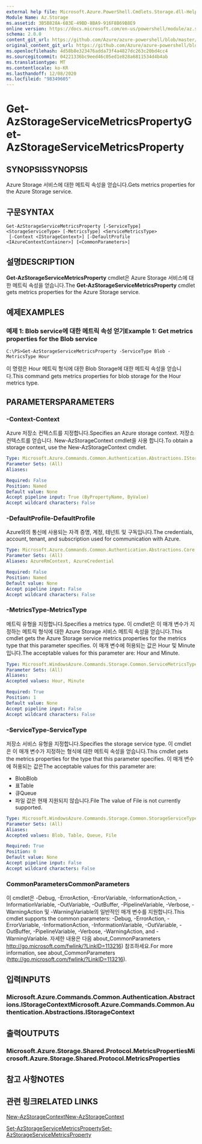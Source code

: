 ```yaml
---
external help file: Microsoft.Azure.PowerShell.Cmdlets.Storage.dll-Help.xml
Module Name: Az.Storage
ms.assetid: 3B5B828A-6B3E-49BD-8BA9-916F8B69B8E9
online version: https://docs.microsoft.com/en-us/powershell/module/az.storage/get-azstorageservicemetricsproperty
schema: 2.0.0
content_git_url: https://github.com/Azure/azure-powershell/blob/master/src/Storage/Storage.Management/help/Get-AzStorageServiceMetricsProperty.md
original_content_git_url: https://github.com/Azure/azure-powershell/blob/master/src/Storage/Storage.Management/help/Get-AzStorageServiceMetricsProperty.md
ms.openlocfilehash: 4d58b8e323476adda73f4a4827dc263c20bd4cc4
ms.sourcegitcommit: 04221336bc9eed46c05ed1e828a6811534d4b4ab
ms.translationtype: MT
ms.contentlocale: ko-KR
ms.lasthandoff: 12/08/2020
ms.locfileid: "98349605"
---
```

# <span data-ttu-id="f7b26-101">Get-AzStorageServiceMetricsProperty</span><span class="sxs-lookup"><span data-stu-id="f7b26-101">Get-AzStorageServiceMetricsProperty</span></span>

## <span data-ttu-id="f7b26-102">SYNOPSIS</span><span class="sxs-lookup"><span data-stu-id="f7b26-102">SYNOPSIS</span></span>
<span data-ttu-id="f7b26-103">Azure Storage 서비스에 대한 메트릭 속성을 얻습니다.</span><span class="sxs-lookup"><span data-stu-id="f7b26-103">Gets metrics properties for the Azure Storage service.</span></span>

## <span data-ttu-id="f7b26-104">구문</span><span class="sxs-lookup"><span data-stu-id="f7b26-104">SYNTAX</span></span>

```
Get-AzStorageServiceMetricsProperty [-ServiceType] <StorageServiceType> [-MetricsType] <ServiceMetricsType>
 [-Context <IStorageContext>] [-DefaultProfile <IAzureContextContainer>] [<CommonParameters>]
```

## <span data-ttu-id="f7b26-105">설명</span><span class="sxs-lookup"><span data-stu-id="f7b26-105">DESCRIPTION</span></span>
<span data-ttu-id="f7b26-106">**Get-AzStorageServiceMetricsProperty** cmdlet은 Azure Storage 서비스에 대한 메트릭 속성을 얻습니다.</span><span class="sxs-lookup"><span data-stu-id="f7b26-106">The **Get-AzStorageServiceMetricsProperty** cmdlet gets metrics properties for the Azure Storage service.</span></span>

## <span data-ttu-id="f7b26-107">예제</span><span class="sxs-lookup"><span data-stu-id="f7b26-107">EXAMPLES</span></span>

### <span data-ttu-id="f7b26-108">예제 1: Blob service에 대한 메트릭 속성 얻기</span><span class="sxs-lookup"><span data-stu-id="f7b26-108">Example 1: Get metrics properties for the Blob service</span></span>
```
C:\PS>Get-AzStorageServiceMetricsProperty -ServiceType Blob -MetricsType Hour
```

<span data-ttu-id="f7b26-109">이 명령은 Hour 메트릭 형식에 대한 Blob Storage에 대한 메트릭 속성을 얻습니다.</span><span class="sxs-lookup"><span data-stu-id="f7b26-109">This command gets metrics properties for blob storage for the Hour metrics type.</span></span>

## <span data-ttu-id="f7b26-110">PARAMETERS</span><span class="sxs-lookup"><span data-stu-id="f7b26-110">PARAMETERS</span></span>

### <span data-ttu-id="f7b26-111">-Context</span><span class="sxs-lookup"><span data-stu-id="f7b26-111">-Context</span></span>
<span data-ttu-id="f7b26-112">Azure 저장소 컨텍스트를 지정합니다.</span><span class="sxs-lookup"><span data-stu-id="f7b26-112">Specifies an Azure storage context.</span></span>
<span data-ttu-id="f7b26-113">저장소 컨텍스트를 얻습니다. New-AzStorageContext cmdlet을 사용 합니다.</span><span class="sxs-lookup"><span data-stu-id="f7b26-113">To obtain a storage context, use the New-AzStorageContext cmdlet.</span></span>

```yaml
Type: Microsoft.Azure.Commands.Common.Authentication.Abstractions.IStorageContext
Parameter Sets: (All)
Aliases:

Required: False
Position: Named
Default value: None
Accept pipeline input: True (ByPropertyName, ByValue)
Accept wildcard characters: False
```

### <span data-ttu-id="f7b26-114">-DefaultProfile</span><span class="sxs-lookup"><span data-stu-id="f7b26-114">-DefaultProfile</span></span>
<span data-ttu-id="f7b26-115">Azure와의 통신에 사용되는 자격 증명, 계정, 테넌트 및 구독입니다.</span><span class="sxs-lookup"><span data-stu-id="f7b26-115">The credentials, account, tenant, and subscription used for communication with Azure.</span></span>

```yaml
Type: Microsoft.Azure.Commands.Common.Authentication.Abstractions.Core.IAzureContextContainer
Parameter Sets: (All)
Aliases: AzureRmContext, AzureCredential

Required: False
Position: Named
Default value: None
Accept pipeline input: False
Accept wildcard characters: False
```

### <span data-ttu-id="f7b26-116">-MetricsType</span><span class="sxs-lookup"><span data-stu-id="f7b26-116">-MetricsType</span></span>
<span data-ttu-id="f7b26-117">메트릭 유형을 지정합니다.</span><span class="sxs-lookup"><span data-stu-id="f7b26-117">Specifies a metrics type.</span></span>
<span data-ttu-id="f7b26-118">이 cmdlet은 이 매개 변수가 지정하는 메트릭 형식에 대한 Azure Storage 서비스 메트릭 속성을 얻습니다.</span><span class="sxs-lookup"><span data-stu-id="f7b26-118">This cmdlet gets the Azure Storage service metrics properties for the metrics type that this parameter specifies.</span></span>
<span data-ttu-id="f7b26-119">이 매개 변수에 허용되는 값은 Hour 및 Minute입니다.</span><span class="sxs-lookup"><span data-stu-id="f7b26-119">The acceptable values for this parameter are: Hour and Minute.</span></span>

```yaml
Type: Microsoft.WindowsAzure.Commands.Storage.Common.ServiceMetricsType
Parameter Sets: (All)
Aliases:
Accepted values: Hour, Minute

Required: True
Position: 1
Default value: None
Accept pipeline input: False
Accept wildcard characters: False
```

### <span data-ttu-id="f7b26-120">-ServiceType</span><span class="sxs-lookup"><span data-stu-id="f7b26-120">-ServiceType</span></span>
<span data-ttu-id="f7b26-121">저장소 서비스 유형을 지정합니다.</span><span class="sxs-lookup"><span data-stu-id="f7b26-121">Specifies the storage service type.</span></span>
<span data-ttu-id="f7b26-122">이 cmdlet은 이 매개 변수가 지정하는 형식에 대한 메트릭 속성을 얻습니다.</span><span class="sxs-lookup"><span data-stu-id="f7b26-122">This cmdlet gets the metrics properties for the type that this parameter specifies.</span></span>
<span data-ttu-id="f7b26-123">이 매개 변수에 허용되는 값은</span><span class="sxs-lookup"><span data-stu-id="f7b26-123">The acceptable values for this parameter are:</span></span>
- <span data-ttu-id="f7b26-124">Blob</span><span class="sxs-lookup"><span data-stu-id="f7b26-124">Blob</span></span> 
- <span data-ttu-id="f7b26-125">표</span><span class="sxs-lookup"><span data-stu-id="f7b26-125">Table</span></span>
- <span data-ttu-id="f7b26-126">큐</span><span class="sxs-lookup"><span data-stu-id="f7b26-126">Queue</span></span>
- <span data-ttu-id="f7b26-127">파일 값은 현재 지원되지 않습니다.</span><span class="sxs-lookup"><span data-stu-id="f7b26-127">File The value of File is not currently supported.</span></span>

```yaml
Type: Microsoft.WindowsAzure.Commands.Storage.Common.StorageServiceType
Parameter Sets: (All)
Aliases:
Accepted values: Blob, Table, Queue, File

Required: True
Position: 0
Default value: None
Accept pipeline input: False
Accept wildcard characters: False
```

### <span data-ttu-id="f7b26-128">CommonParameters</span><span class="sxs-lookup"><span data-stu-id="f7b26-128">CommonParameters</span></span>
<span data-ttu-id="f7b26-129">이 cmdlet은 -Debug, -ErrorAction, -ErrorVariable, -InformationAction, -InformationVariable, -OutVariable, -OutBuffer, -PipelineVariable, -Verbose, -WarningAction 및 -WarningVariable의 일반적인 매개 변수를 지원합니다.</span><span class="sxs-lookup"><span data-stu-id="f7b26-129">This cmdlet supports the common parameters: -Debug, -ErrorAction, -ErrorVariable, -InformationAction, -InformationVariable, -OutVariable, -OutBuffer, -PipelineVariable, -Verbose, -WarningAction, and -WarningVariable.</span></span> <span data-ttu-id="f7b26-130">자세한 내용은 다음 about_CommonParameters http://go.microsoft.com/fwlink/?LinkID=113216) 참조하세요.</span><span class="sxs-lookup"><span data-stu-id="f7b26-130">For more information, see about_CommonParameters (http://go.microsoft.com/fwlink/?LinkID=113216).</span></span>

## <span data-ttu-id="f7b26-131">입력</span><span class="sxs-lookup"><span data-stu-id="f7b26-131">INPUTS</span></span>

### <span data-ttu-id="f7b26-132">Microsoft.Azure.Commands.Common.Authentication.Abstractions.IStorageContext</span><span class="sxs-lookup"><span data-stu-id="f7b26-132">Microsoft.Azure.Commands.Common.Authentication.Abstractions.IStorageContext</span></span>

## <span data-ttu-id="f7b26-133">출력</span><span class="sxs-lookup"><span data-stu-id="f7b26-133">OUTPUTS</span></span>

### <span data-ttu-id="f7b26-134">Microsoft.Azure.Storage.Shared.Protocol.MetricsProperties</span><span class="sxs-lookup"><span data-stu-id="f7b26-134">Microsoft.Azure.Storage.Shared.Protocol.MetricsProperties</span></span>

## <span data-ttu-id="f7b26-135">참고 사항</span><span class="sxs-lookup"><span data-stu-id="f7b26-135">NOTES</span></span>

## <span data-ttu-id="f7b26-136">관련 링크</span><span class="sxs-lookup"><span data-stu-id="f7b26-136">RELATED LINKS</span></span>

[<span data-ttu-id="f7b26-137">New-AzStorageContext</span><span class="sxs-lookup"><span data-stu-id="f7b26-137">New-AzStorageContext</span></span>](./New-AzStorageContext.md)

[<span data-ttu-id="f7b26-138">Set-AzStorageServiceMetricsProperty</span><span class="sxs-lookup"><span data-stu-id="f7b26-138">Set-AzStorageServiceMetricsProperty</span></span>](./Set-AzStorageServiceMetricsProperty.md)


